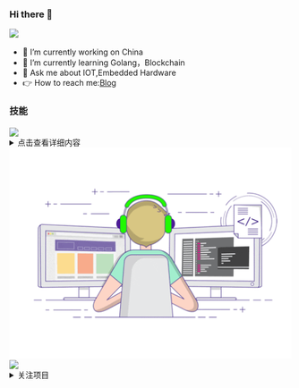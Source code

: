 ### Hi there 👋

![](https://visitor-badge.glitch.me/badge?page_id=zsy-cn.readme)

- 🔭 I’m currently working on China
- 🌱 I’m currently learning Golang，Blockchain
- 💬 Ask me about IOT,Embedded Hardware
- 👉 How to reach me:[Blog](https://zsy-cn.github.io/)

### 技能

<img align="center" src="https://github-readme-stats.vercel.app/api/top-langs/?username=zsy-cn&theme=tokyonight&layout=compact" />

<details>
  <summary>点击查看详细内容</summary>
  <p> 语言与工具链 </p>
  <pre><code>
  |   编程语言  |  操作系统  | 工具软件     | 协议     | 技术       | 硬件               |
  | ---------- | -------- | ----------- | ------- | ---------- | ----------------- |
  | C          | macOS    | VS Code     | MQTT    | Git        | MBP16             |
  | Golang     | Ubuntu   | Vim         | gRPC    | Docker     | BOSE QC35         |
  | javascript | Centos   | DBeaver     | LoraWAN | kubernetes | BOOX MAX PRO2     |
  |            | OpenWRT  | Postman     | Serial  | SQL        | Hackrf            |
  |            | TinaV2.5 | Typora      | OPCUA   | Blockchain | N2201SS 天线分析仪  |
  |            |          | Audacity    | HTTP    |            | FREQ6000 频谱分析仪 |
  |            |          | wireshark   | TCP/IP  |            |                   |
  </code></pre>
</details>

<img align="center" src="https://raw.githubusercontent.com/zsy-cn/zsy-cn/main/developer.gif"/> 

<!-- <img align="center" src="https://github-profile-trophy.vercel.app/?username=zsy-cn&theme=onedark&column=4&margin-w=15&margin-h=15" style="max-width:90%;"> -->

<img align="center" src="https://github-readme-stats.vercel.app/api?username=zsy-cn&count_private=true&show_icons=true&include_all_commits=true&theme=tokyonight"/>

<details>
  <summary>关注项目</summary>
  <pre><code>
<a href="https://github.com/zsy-cn/English">
  <img align="center" src="https://github-readme-stats.vercel.app/api/pin/?username=zsy-cn&repo=English&theme=tokyonight" />
</a>
  </code></pre>
</details>
